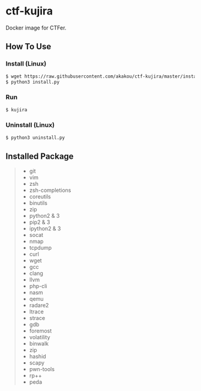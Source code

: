# ctf-kujira
Docker image for CTFer.

## How To Use
### Install (Linux)
```sh
$ wget https://raw.githubusercontent.com/akakou/ctf-kujira/master/install.py
$ python3 install.py
```
### Run
```sh
$ kujira
```

### Uninstall (Linux)
```sh
$ python3 uninstall.py
```

## Installed Package 
> * git
> * vim
> * zsh
> * zsh-completions
> * coreutils
> * binutils
> * zip
> * python2 & 3
> * pip2 & 3
> * ipython2 & 3
> * socat
> * nmap
> * tcpdump
> * curl
> * wget
> * gcc
> * clang
> * llvm
> * php-cli
> * nasm
> * qemu
> * radare2
> * ltrace
> * strace
> * gdb
> * foremost
> * volatility
> * binwalk
> * zip
> * hashid
> * scapy
> * pwn-tools
> * rp++
> * peda

